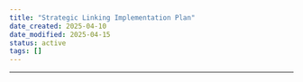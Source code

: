 ```yaml
---
title: "Strategic Linking Implementation Plan"
date_created: 2025-04-10
date_modified: 2025-04-15
status: active
tags: []
---
```


---


